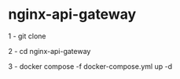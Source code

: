 # nginx-api-gateway
1 - git clone

2 - cd nginx-api-gateway

3 - docker compose -f docker-compose.yml up -d
